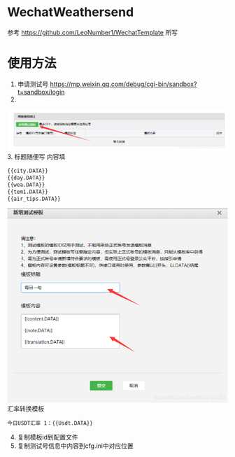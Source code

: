 # WechatWeathersend
 参考 https://github.com/LeoNumber1/WechatTemplate 所写
# 使用方法
1. 申请测试号 https://mp.weixin.qq.com/debug/cgi-bin/sandbox?t=sandbox/login
2. 
![申请模板](./Photo/2.png)
3. 标题随便写 内容填
```
{{city.DATA}} 
{{day.DATA}} 
{{wea.DATA}} 
{{tem1.DATA}} 
{{air_tips.DATA}}
```
![申请模板](./Photo/3.png)
汇率转换模板
```
今日USDT汇率 1：{{Usdt.DATA}}
```
4. 复制模板id到配置文件
5. 复制测试号信息中内容到cfg.ini中对应位置
